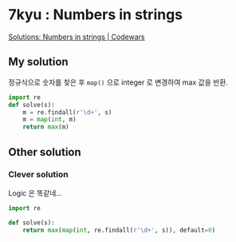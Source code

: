 # 7kyu : Numbers in strings

[Solutions: Numbers in strings | Codewars](https://www.codewars.com/kata/59dd2c38f703c4ae5e000014/solutions/python)

## My solution

정규식으로 숫자를 찾은 후 `map()` 으로 integer 로 변경하여 max 값을 반환.

```python
import re
def solve(s):
    m = re.findall(r'\d+', s)
    m = map(int, m)
    return max(m)
```

## Other solution

### Clever solution

Logic 은 똑같네...

```python
import re

def solve(s):
    return max(map(int, re.findall(r'\d+', s)), default=0)
```
